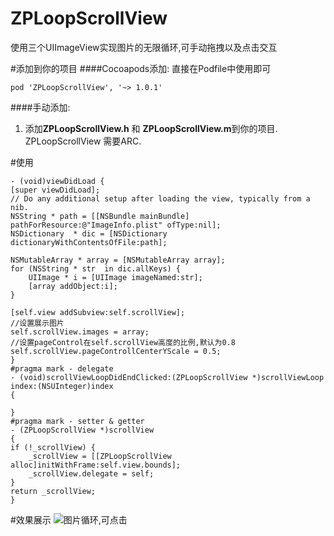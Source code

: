 # ZPLoopScrollView
使用三个UIImageView实现图片的无限循环,可手动拖拽以及点击交互

#添加到你的项目
####Cocoapods添加:
直接在Podfile中使用即可

	pod 'ZPLoopScrollView', '~> 1.0.1'
####手动添加:

1. 添加**ZPLoopScrollView.h** 和 **ZPLoopScrollView.m**到你的项目.
ZPLoopScrollView 需要ARC.

#使用

	- (void)viewDidLoad {
    [super viewDidLoad];
    // Do any additional setup after loading the view, typically from a nib.
    NSString * path = [[NSBundle mainBundle] pathForResource:@"ImageInfo.plist" ofType:nil];
    NSDictionary  * dic = [NSDictionary dictionaryWithContentsOfFile:path];
    
    NSMutableArray * array = [NSMutableArray array];
    for (NSString * str  in dic.allKeys) {
        UIImage * i = [UIImage imageNamed:str];
        [array addObject:i];
    }
    
    [self.view addSubview:self.scrollView];
    //设置展示图片
    self.scrollView.images = array;
    //设置pageControl在self.scrollView高度的比例,默认为0.8
    self.scrollView.pageControllCenterYScale = 0.5;
	}
	#pragma mark - delegate
	- (void)scrollViewLoopDidEndClicked:(ZPLoopScrollView *)scrollViewLoop index:(NSUInteger)index
	{
    
	}
	#pragma mark - setter & getter
	- (ZPLoopScrollView *)scrollView
	{
    if (!_scrollView) {
        _scrollView = [[ZPLoopScrollView alloc]initWithFrame:self.view.bounds];
        _scrollView.delegate = self;
    }
    return _scrollView;
	}
	
#效果展示
![图片循环,可点击](https://github.com/twenty-zp/Nothing/blob/master/2016-05-31%2016_54_22.gif)
